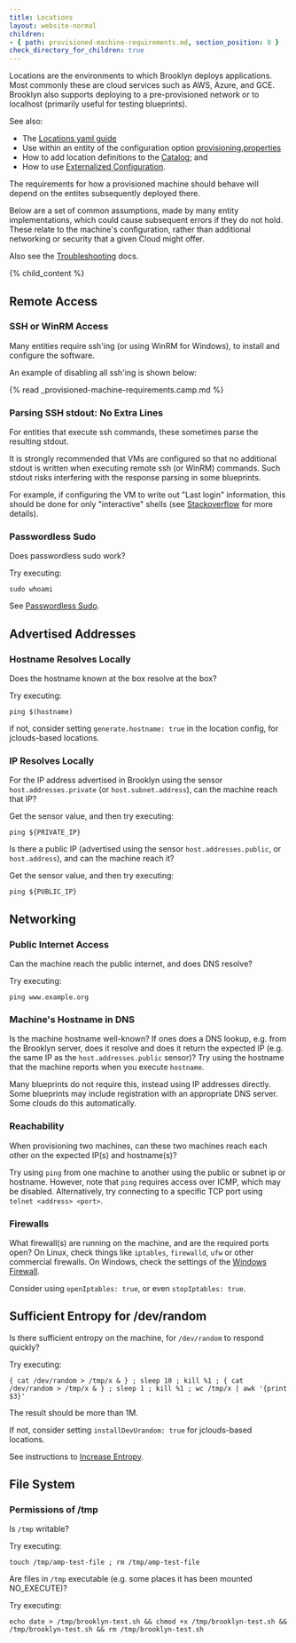 ```yaml
---
title: Locations
layout: website-normal
children:
- { path: provisioned-machine-requirements.md, section_position: 8 }
check_directory_for_children: true
---
```


Locations are the environments to which Brooklyn deploys applications. Most commonly these 
are cloud services such as AWS, Azure, and GCE. Brooklyn also supports deploying 
to a pre-provisioned network or to localhost (primarily useful for testing blueprints).

See also:

* The [Locations yaml guide](/guide/blueprints/setting-locations.md)
* Use within an entity of the configuration option 
  [provisioning.properties](/guide/blueprints/entity-configuration.md#entity-provisioningproperties-overriding-and-merging)
* How to add location definitions to the [Catalog](/guide/blueprints/catalog); and 
* How to use [Externalized Configuration](/guide/ops/externalized-configuration.md).

The requirements for how a provisioned machine should behave will depend on the
entites subsequently deployed there.

Below are a set of common assumptions, made by many entity implementations, which
could cause subsequent errors if they do not hold. These relate to the machine's 
configuration, rather than additional networking or security that a given Cloud 
might offer.

Also see the [Troubleshooting](/guide/ops/troubleshooting) docs.

{% child_content %}


## Remote Access

### SSH or WinRM Access

Many entities require ssh'ing (or using WinRM for Windows), to install and configure 
the software.

An example of disabling all ssh'ing is shown below:

{% read _provisioned-machine-requirements.camp.md %}

### Parsing SSH stdout: No Extra Lines

For entities that execute ssh commands, these sometimes parse the resulting stdout.

It is strongly recommended that VMs are configured so that no additional stdout is written when executing 
remote ssh (or WinRM) commands. Such stdout risks interfering with the response parsing in some blueprints.

For example, if configuring the VM to write out "Last login" information, this should be done for only 
"interactive" shells (see [Stackoverflow](http://stackoverflow.com/a/415444/1393883) for more details).


### Passwordless Sudo

Does passwordless sudo work?

Try executing:

    sudo whoami

See [Passwordless Sudo](#passwordless-sudo).


## Advertised Addresses

### Hostname Resolves Locally

Does the hostname known at the box resolve at the box?

Try executing:

    ping $(hostname)

if not, consider setting `generate.hostname: true` in the location config, for jclouds-based locations.


### IP Resolves Locally

For the IP address advertised in Brooklyn using the sensor `host.addresses.private` (or `host.subnet.address`), 
can the machine reach that IP?

Get the sensor value, and then try executing:

    ping ${PRIVATE_IP}

Is there a public IP (advertised using the sensor `host.addresses.public`, or `host.address`), and can the 
machine reach it?

Get the sensor value, and then try executing:

    ping ${PUBLIC_IP}


## Networking

### Public Internet Access

Can the machine reach the public internet, and does DNS resolve?

Try executing:

    ping www.example.org


### Machine's Hostname in DNS

Is the machine hostname well-known? If ones does a DNS lookup, e.g. from the Brooklyn server, does it resolve and 
does it return the expected IP (e.g. the same IP as the `host.addresses.public` sensor)? Try using the hostname
that the machine reports when you execute `hostname`.

Many blueprints do not require this, instead using IP addresses directly. Some blueprints may include registration
with an appropriate DNS server. Some clouds do this automatically.


### Reachability

When provisioning two machines, can these two machines reach each other on the expected IP(s) and hostname(s)?

Try using `ping` from one machine to another using the public or subnet ip or hostname.
However, note that `ping` requires access over ICMP, which may be disabled. Alternatively,
try connecting to a specific TCP port using `telnet <address> <port>`.


### Firewalls

What firewall(s) are running on the machine, and are the required ports open?
On Linux, check things like `iptables`, `firewalld`, `ufw` or other commercial
firewalls. On Windows, check the settings of the 
[Windows Firewall](https://en.wikipedia.org/wiki/Windows_Firewall).

Consider using `openIptables: true`, or even `stopIptables: true`.


## Sufficient Entropy for /dev/random

Is there sufficient entropy on the machine, for `/dev/random` to respond quickly?

Try executing:

    { cat /dev/random > /tmp/x & } ; sleep 10 ; kill %1 ; { cat /dev/random > /tmp/x & } ; sleep 1 ; kill %1 ; wc /tmp/x | awk '{print $3}'

The result should be more than 1M.

If not, consider setting `installDevUrandom: true` for jclouds-based locations.

See instructions to [Increase Entropy](/guide/ops/troubleshooting/increase-entropy.md).


## File System

### Permissions of /tmp

Is `/tmp` writable?

Try executing:

    touch /tmp/amp-test-file ; rm /tmp/amp-test-file

Are files in `/tmp` executable (e.g. some places it has been mounted NO_EXECUTE)?

Try executing:

    echo date > /tmp/brooklyn-test.sh && chmod +x /tmp/brooklyn-test.sh && /tmp/brooklyn-test.sh && rm /tmp/brooklyn-test.sh

